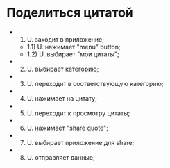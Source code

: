 # Поделиться цитатой

* 1) U. заходит в приложение;
  * 1.1) U. нажимает "menu" button;
  * 1.2) U. выбирает "мои цитаты";
* 2) U. выбирает категорию;
* 3) U. переходит в соответствующую категорию;
* 4) U. нажимает на цитату;
* 5) U. переходит к просмотру цитаты;
* 6) U. нажимает "share quote";
* 7) U. выбирает приложение для share;
* 8) U. отправляет данные;
